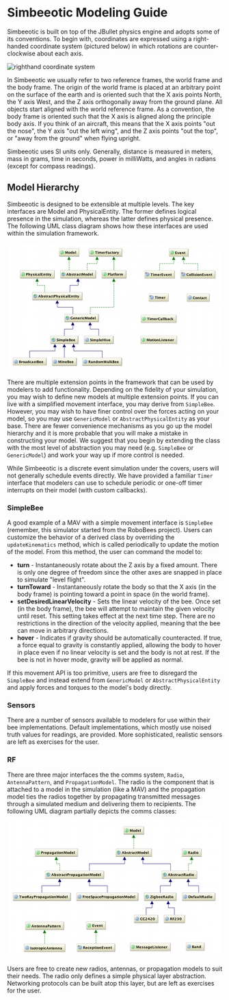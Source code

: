 # Simbeeotic Modeling Guide

Simbeeotic is built on top of the JBullet physics engine and adopts some of its conventions. To begin with, coordinates are expressed using a right-handed coordinate system (pictured below) in which rotations are counter-clockwise about each axis.

![righthand coordinate system](simbeeotic/blob/master/site/img/coord.png)

In Simbeeotic we usually refer to two reference frames, the world frame and the body frame. The origin of the world frame is placed at an arbitrary point on the surface of the earth and is oriented such that the X axis points North, the Y axis West, and the Z axis orthogonally away from the ground plane. All objects start aligned with the world reference frame. As a convention, the body frame is oriented such that the X axis is aligned along the principle body axis. If you think of an aircraft, this means that the X axis points "out the nose", the Y axis "out the left wing", and the Z axis points "out the top", or "away from the ground" when flying upright.

Simbeeotic uses SI units only. Generally, distance is measured in meters, mass in grams, time in seconds, power in milliWatts, and angles in radians (except for compass readings).

## Model Hierarchy
Simbeeotic is designed to be extensible at multiple levels. The key interfaces are Model and PhysicalEntity. The former defines logical presence in the simulation, whereas the latter defines physical presence. The following UML class diagram shows how these interfaces are used within the simulation framework.

![model uml](img/uml_physical.png)

There are multiple extension points in the framework that can be used by modelers to add functionality. Depending on the fidelity of your simulation, you may wish to define new models at multiple extension points. If you can live with a simplified movement interface, you may derive from `SimpleBee`. However, you may wish to have finer control over the forces acting on your model, so you may use `GenericModel` or `AbstractPhysicalEntity` as your base. There are fewer convenience mechanisms as you go up the model hierarchy and it is more probable that you will make a mistake in constructing your model. We suggest that you begin by extending the class with the most level of abstraction you may need (e.g. `SimpleBee` or `GenericModel`) and work your way up if more control is needed.

While Simbeeotic is a discrete event simulation under the covers, users will not generally schedule events directly. We have provided a familiar `Timer` interface that modelers can use to schedule periodic or one-off timer interrupts on their model (with custom callbacks). 

### SimpleBee
A good example of a MAV with a simple movement interface is `SimpleBee` (remember, this simulator started from the RoboBees project). Users can customize the behavior of a derived class by overriding the `updateKinematics` method, which is called periodically to update the motion of the model. From this method, the user can command the model to:

* **turn** - Instantaneously rotate about the Z axis by a fixed amount. There is only one degree of freedom since the other axes are snapped in place to simulate "level flight".
* **turnToward** - Instantaneously rotate the body so that the X axis (in the body frame) is pointing toward a point in space (in the world frame).
* **setDesiredLinearVelocity** - Sets the linear velocity of the bee. Once set (in the body frame), the bee will attempt to maintain the given velocity until reset. This setting takes effect at the next time step. There are no restrictions in the direction of the velocity applied, meaning that the bee can move in arbitrary directions.
* **hover** - Indicates if gravity should be automatically counteracted. If true, a force equal to gravity is constantly applied, allowing the body to hover in place even if no linear velocity is set and the body is not at rest. If the bee is not in hover mode, gravity will be applied as normal.

If this movement API is too primitive, users are free to disregard the `SimpleBee` and instead extend from `GenericModel` or `AbstractPhysicalEntity` and apply forces and torques to the model's body directly. 

### Sensors
There are a number of sensors available to modelers for use within their bee implementations. Default implementations, which mostly use noised truth values for readings, are provided. More sophisticated, realistic sensors are left as exercises for the user.

### RF
There are three major interfaces the the comms system, `Radio`, `AntennaPattern`, and `PropagationModel`. The radio is the component that is attached to a model in the simulation (like a MAV) and the propagation model ties the radios together by propagating transmitted messages through a simulated medium and delivering them to recipients. The following UML diagram partially depicts the comms classes:

![comms uml](img/uml_comms.png)

Users are free to create new radios, antennas, or propagation models to suit their needs. The radio only defines a simple physical layer abstraction. Networking protocols can be built atop this layer, but are left as exercises for the user.